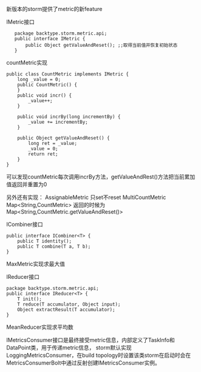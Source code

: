 新版本的storm提供了metric的新feature

IMetric接口

```
   package backtype.storm.metric.api;
   public interface IMetric {
       public Object getValueAndReset(); ;;取得当前值并恢复初始状态
   }
```

countMetric实现
```
public class CountMetric implements IMetric {
    long _value = 0;
    public CountMetric() {
    }
    public void incr() {
        _value++;
    }

    public void incrBy(long incrementBy) {
        _value += incrementBy;
    }

    public Object getValueAndReset() {
        long ret = _value;
        _value = 0;
        return ret;
    }
}
```
可以发现countMetric每次调用incrBy方法，getValueAndRest()方法把当前累加值返回并重置为0

另外还有实现：
AssignableMetric 只set不reset
MultiCountMetric  Map<String,CountMetric> 返回的时候为 Map<String,CountMetric.getValueAndReset()>

ICombiner接口
```
public interface ICombiner<T> {
    public T identity();
    public T combine(T a, T b);
}
```
MaxMetric实现求最大值

IReducer接口
```
package backtype.storm.metric.api;
public interface IReducer<T> {
    T init();
    T reduce(T accumulator, Object input);
    Object extractResult(T accumulator);
}
```
MeanReducer实现求平均数


IMetricsConsumer接口是最终接受metric信息，内部定义了TaskInfo和DataPoint类，用于传递metric信息，
storm默认实现LoggingMetricsConsumer，在build topology时设置该类storm在启动时会在MetricsConsumerBolt中通过反射创建IMetricsConsumer实例。


